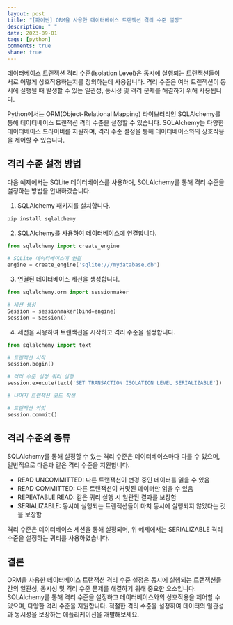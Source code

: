 ```yaml
---
layout: post
title: "[파이썬] ORM을 사용한 데이터베이스 트랜잭션 격리 수준 설정"
description: " "
date: 2023-09-01
tags: [python]
comments: true
share: true
---
```


데이터베이스 트랜잭션 격리 수준(Isolation Level)은 동시에 실행되는 트랜잭션들이 서로 어떻게 상호작용하는지를 정의하는데 사용됩니다. 격리 수준은 여러 트랜잭션이 동시에 실행될 때 발생할 수 있는 일관성, 동시성 및 격리 문제를 해결하기 위해 사용됩니다.

Python에서는 ORM(Object-Relational Mapping) 라이브러리인 SQLAlchemy를 통해 데이터베이스 트랜잭션 격리 수준을 설정할 수 있습니다. SQLAlchemy는 다양한 데이터베이스 드라이버를 지원하며, 격리 수준 설정을 통해 데이터베이스와의 상호작용을 제어할 수 있습니다.

## 격리 수준 설정 방법

다음 예제에서는 SQLite 데이터베이스를 사용하며, SQLAlchemy를 통해 격리 수준을 설정하는 방법을 안내하겠습니다.

1. SQLAlchemy 패키지를 설치합니다.

```python
pip install sqlalchemy
```

2. SQLAlchemy를 사용하여 데이터베이스에 연결합니다.

```python
from sqlalchemy import create_engine

# SQLite 데이터베이스에 연결
engine = create_engine('sqlite:///mydatabase.db')
```

3. 연결된 데이터베이스 세션을 생성합니다.

```python
from sqlalchemy.orm import sessionmaker

# 세션 생성
Session = sessionmaker(bind=engine)
session = Session()
```

4. 세션을 사용하여 트랜잭션을 시작하고 격리 수준을 설정합니다.

```python
from sqlalchemy import text

# 트랜잭션 시작
session.begin()

# 격리 수준 설정 쿼리 실행
session.execute(text('SET TRANSACTION ISOLATION LEVEL SERIALIZABLE'))

# 나머지 트랜잭션 코드 작성

# 트랜잭션 커밋
session.commit()
```

## 격리 수준의 종류

SQLAlchemy를 통해 설정할 수 있는 격리 수준은 데이터베이스마다 다를 수 있으며, 일반적으로 다음과 같은 격리 수준을 지원합니다.

- READ UNCOMMITTED: 다른 트랜잭션이 변경 중인 데이터를 읽을 수 있음
- READ COMMITTED: 다른 트랜잭션이 커밋된 데이터만 읽을 수 있음
- REPEATABLE READ: 같은 쿼리 실행 시 일관된 결과를 보장함
- SERIALIZABLE: 동시에 실행되는 트랜잭션들이 마치 동시에 실행되지 않았다는 것을 보장함

격리 수준은 데이터베이스 세션을 통해 설정되며, 위 예제에서는 SERIALIZABLE 격리 수준을 설정하는 쿼리를 사용하였습니다.

## 결론

ORM을 사용한 데이터베이스 트랜잭션 격리 수준 설정은 동시에 실행되는 트랜잭션들 간의 일관성, 동시성 및 격리 수준 문제를 해결하기 위해 중요한 요소입니다. SQLAlchemy를 통해 격리 수준을 설정하고 데이터베이스와의 상호작용을 제어할 수 있으며, 다양한 격리 수준을 지원합니다. 적절한 격리 수준을 설정하여 데이터의 일관성과 동시성을 보장하는 애플리케이션을 개발해보세요.